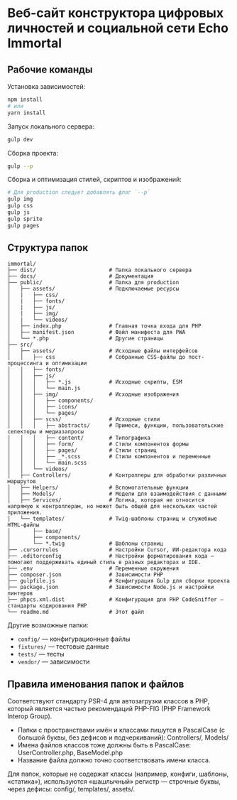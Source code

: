 # Веб-сайт конструктора цифровых личностей и социальной сети Echo Immortal

## Рабочие команды

Установка зависимостей:

```sh
npm install
# или
yarn install
```

Запуск локального сервера:

```sh
gulp dev
```

Сборка проекта:

```sh
gulp --p
```

Сборка и оптимизация стилей, скриптов и изображений:

```sh
# Для production следует добавлять флаг `--p`
gulp img
gulp css
gulp js
gulp sprite
gulp pages
```

## Структура папок

```text
immortal/
├── dist/                       # Папка локального сервера
├── docs/                       # Документация
├── public/                     # Папка для production
│   ├── assets/                 # Подключаемые ресурсы
│   |   ├── css/
│   |   ├── fonts/
│   |   ├── js/
│   |   ├── img/
│   |   └── videos/
│   ├── index.php               # Главная точка входа для PHP
│   ├── manifest.json           # Файл манифеста для PWA
│   └── *.php                   # Другие страницы
├── src/
│   ├── assets/                 # Исходные файлы интерфейсов
│   │   ├── css                 # Собранные CSS-файлы до пост-процессинга и оптимизации
│   │   ├── fonts/
│   │   ├── js/
│   │   │   ├── *.js            # Исходные скрипты, ESM
│   │   │   └── main.js
│   │   ├── img/                # Исходные изображения
│   │   │   ├── components/
│   │   │   ├── icons/
│   │   │   └── pages/
│   │   ├── scss/               # Исходные стили
│   │   │   ├── abstracts/      # Примеси, функции, пользовательские селекторы и медиазапросы
│   │   │   ├── content/        # Типографика
│   │   │   ├── form/           # Стили компонентов формы
│   │   │   ├── pages/          # Стили страниц
│   │   │   ├── _*.scss         # Стили компонентов и переменные
│   │   │   └── main.scss
│   │   └── videos/
│   ├── Controllers/            # Контроллеры для обработки различных маршрутов
│   ├── Helpers/                # Вспомогательные функции
│   ├── Models/                 # Модели для взаимодействия с данными
│   ├── Services/               # Логика, которая не относится напрямую к контроллерам, но может быть общей для нескольких частей приложения.
│   └── templates/              # Twig-шаблоны страниц и служебные HTML-файлы
│       ├── base/
│       ├── components/
│       └── *.twig              # Шаблоны страниц
├── .cursorrules                # Настройки Cursor, ИИ-редактора кода
├── .editorconfig               # Настройки форматирования кода — помогают поддерживать единый стиль в разных редакторах и IDE.
├── .env                        # Переменные окружения
├── composer.json               # Зависимости PHP
├── gulpfile.js                 # Конфигурация Gulp для сборки проекта
├── package.json                # Зависимости Node.js и настройки линтеров
├── phpcs.xml.dist              # Конфигурация для PHP CodeSniffer — стандарты кодирования PHP
└── readme.md                   # Этот файл
```

Другие возможные папки:

- `config/` — конфигурационные файлы
- `fixtures/` — тестовые данные
- `tests/` — тесты
- `vendor/` — зависимости

## Правила именования папок и файлов

Соответствуют стандарту PSR-4 для автозагрузки классов в PHP, который является частью рекомендаций PHP-FIG (PHP Framework Interop Group).

- Папки с пространствами имён и классами пишутся в PascalCase (с большой буквы, без дефисов и подчеркиваний): Controllers/, Models/
- Имена файлов классов тоже должны быть в PascalCase: UserController.php, BaseModel.php
- Название файла должно точно соответствовать имени класса.

Для папок, которые не содержат классы (например, конфиги, шаблоны, «статика»), используются «шашлычный» регистр — строчные буквы, через дефисы: config/, templates/, assets/.

